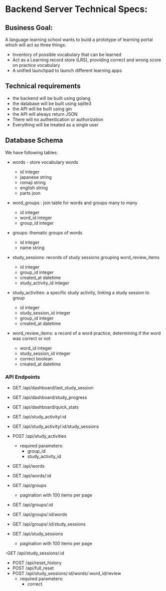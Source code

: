 # Backend Server Technical Specs:

## Business Goal: 

A language learning school wants to build a prototype of learning portal which will act as three things:
- Inventory of possible vocabulary that can be learned
- Act as a  Learning record store (LRS), providing correct and wrong score on practice vocabulary
- A unified launchpad to launch different learning apps

## Technical requirements

- the backend will be built using golang
- the database will be built using sqlite3
- the API will be built using gin
- the API will always return JSON
- There will no authentication or authorization
- Everything will be treated as a single user

## Database Schema

We have following tables:

- words - store vocabulary words
    - id integer
    - japanese string
    - romaji string
    - english string
    - parts json

- word_groups : join table for words and groups many to many
    - id integer
    - word_id integer
    - group_id integer

- groups: thematic groups of words
    - id integer
    - name string

- study_sessions: records of study sessions grouping word_review_items
    - id integer
    - group_id integer
    - created_at datetime
    - study_activity_id integer

- study_activities: a specific study activity, linking a study session to group
    - id integer
    - study_session_id integer
    - group_id integer
    - created_at datetime

- word_review_items: a record of a word practice, determining if the word was correct or not
    - word_id integer
    - study_session_id integer
    - correct boolean
    - created_at datetime

### API Endpoints


- GET /api/dashboard/last_study_session
- GET /api/dashboard/study_progress
- GET /api/dashboard/quick_stats
- GET /api/study_activity/:id
- GET /api/study_activity/:id/study_sessions
- POST /api/study_activities
    - required parameters:
        - group_id
        - study_activity_id

- GET /api/words
- GET /api/words/:id
- GET /api/groups
    - pagination with 100 items per page

- GET /api/groups/:id

- GET /api/groups/:id/words
- GET /api/groups/:id/study_sessions
- GET /api/study_sessions
    - pagination with 100 items per page

-GET /api/study_sessions/:id

- POST /api/reset_history
- POST /api/full_reset
- POST /api/study_sessions/:id/words/:word_id/review
    - required parameters:
        - correct 